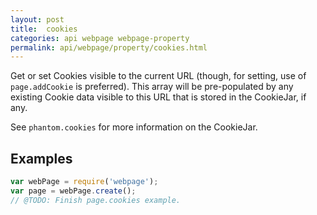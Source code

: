 ```yaml
---
layout: post
title:  cookies
categories: api webpage webpage-property
permalink: api/webpage/property/cookies.html
---
```


Get or set Cookies visible to the current URL (though, for setting, use of `page.addCookie` is preferred). This array will be pre-populated by any existing Cookie data visible to this URL that is stored in the CookieJar, if any.

See `phantom.cookies` for more information on the CookieJar.

## Examples

```javascript
var webPage = require('webpage');
var page = webPage.create();
// @TODO: Finish page.cookies example.
```








